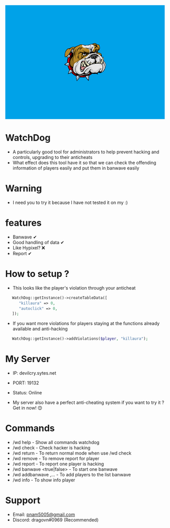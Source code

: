 <img src = "https://github.com/hachkingtohach1/WatchDog/blob/master/icon.png">

# WatchDog
- A particularly good tool for administrators to help prevent hacking and controls, upgrading to their anticheats
- What effect does this tool have it so that we can check the offending information of players easily and put them in banwave easily

# Warning
- I need you to try it because I have not tested it on my :)

# features
- Banwave ✔
- Good handling of data ✔
- Like Hypixel? ❌
- Report ✔

# How to setup ?
- This looks like the player's violation through your anticheat
```php
   WatchDog::getInstance()->createTableData([
      "killaura" => 0,
      "autoclick" => 0,
   ]);
```

- If you want more violations for players staying at the functions already available and anti-hacking
```php
   WatchDog::getInstance()->addViolations($player, "killaura");
```

# My Server

- IP: devilcry.sytes.net
- PORT: 19132
- Status: Online

- My server also have a perfect anti-cheating system if you want to try it ? Get in now! 😊
# Commands
- /wd help - Show all commands watchdog
- /wd check <player> - Check hacker is hacking 
- /wd return - To return normal mode when use /wd check
- /wd remove <player> - To remove report for player
- /wd report <player> <module> - To report one player is hacking
- /wd banwave <true|false> - To start one banwave
- /wd addbanwave <player> <player>,... - To add players to the list banwave
- /wd info <player> - To show info player 

# Support
- Email: pnam5005@gmail.com
- Discord: dragovn#0969 (Recommended)
